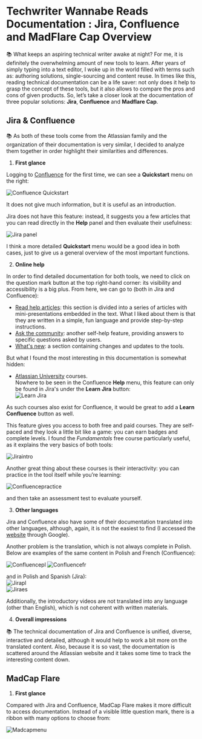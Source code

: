 # **Techwriter Wannabe Reads Documentation : Jira, Confluence and MadFlare Cap Overview**

:books: What keeps an aspiring technical writer awake at night? For me, it is definitely the overwhelming amount of new tools to learn. After years of simply typing into a text editor, I woke up in the world filled with terms such as: authoring solutions, single-sourcing and content reuse. In times like this, reading technical documentation can be a life saver: not only does it help to grasp the concept of these tools, but it also allows to compare the pros and cons of given products. So, let’s take a closer look at the documentation of three popular solutions: **Jira**, **Confluence** and **Madflare Cap**.

## Jira & Confluence
:books:
As both of these tools come from the Atlassian family and the organization of their documentation is very similar, I decided to analyze them together in order highlight their similarities and differences. 

1. **First glance**  

Logging to [Confluence](https://techcommvistula.atlassian.net/wiki/spaces/TECHCOMMVI/overview) for the first time, we can see a **Quickstart** menu on the right:  

![Confluence Quickstart](confluence1.jpeg)  

It does not give much information, but it is useful as an introduction.  

Jira does not have this feature: instead, it suggests you a few articles that you can read directly in the **Help** panel and then evaluate their usefulness:  

![Jira panel](jira2.jpeg)

I think a more detailed **Quickstart** menu would be a good idea in both cases, just to give us a general overview of the most important functions.

2. **Online help**  

In order to find detailed documentation for both tools, we need to click on the question mark button at the top right-hand corner: its visibility and accessibility is a big plus. From here, we can go to (both in Jira and Confluence):  
* [Read help articles](https://support.atlassian.com/confluence-cloud/resources/): this section is divided into a series of articles with mini-presentations embedded in the text. What I liked about them is that they are written in a simple, fun language and provide step-by-step instructions.  
* [Ask the community](https://community.atlassian.com/t5/Confluence/ct-p/confluence): another self-help feature, providing answers to specific questions asked by users.  
* [What's new](https://confluence.atlassian.com/cloud/blog): a section containing changes and updates to the tools.  

But what I found the most interesting in this documentation is somewhat hidden: 
* [Atlassian University](https://university.atlassian.com/student/catalog) courses.  
  Nowhere to be seen in the Confluence **Help** menu, this feature can only be found in Jira's under the **Learn Jira** button:  
![Learn Jira](jira3.jpeg)  

As such courses also exist for Confluence, it would be great to add a **Learn Confluence** button as well.  

This feature gives you access to both free and paid courses. They are self-paced and they look a little bit like a game: you can earn badges and complete levels. I found the *Fundamentals* free course particularly useful, as it explains the very basics of both tools:  

![Jiraintro](jira1.jpeg)  


Another great thing about these courses is their interactivity: you can practice in the tool itself while you’re learning:

![Confluencepractice](confluence2.jpeg)  


and then take an assessment test to evaluate yourself.  

3. **Other languages**  

Jira and Confluence also have some of their documentation translated into other languages, although, again, it is not the easiest to find (I accessed the [website](https://www.atlassian.com/pl/software/confluence) through Google).  

Another problem is the translation, which is not always complete in Polish. Below are examples of the same content in Polish and French (Confluence):  

![Confluencepl](confluencepl.jpeg)
![Confluencefr](confluencefr.jpeg)  

and in Polish and Spanish (Jira):  
![Jirapl](jirapl.jpeg)  
![Jiraes](jiraesp.jpeg)  

Additionally, the introductory videos are not translated into any language (other than English), which is not coherent with written materials.  

4. **Overall impressions**
   
:books: The technical documentation of Jira and Confluence is unified, diverse, interactive and detailed, although it would help to work a bit more on the translated content. Also, because it is so vast, the documentation is scattered around the Atlassian website and it takes some time to track the interesting content down.  


## MadCap Flare  

1. **First glance**  

Compared with Jira and Confluence, MadCap Flare makes it more difficult to access documentation. Instead of a visible little question mark, there is a ribbon with many options to choose from:  

![Madcapmenu](madcap3.jpeg)  

